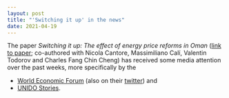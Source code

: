 ```yaml
---
layout: post
title: "'Switching it up' in the news"
date: 2021-04-19
---
```


The paper 
*Switching it up: The effect of energy price reforms in Oman* 
(<a href="https://doi.org/10.1016/j.worlddev.2020.105252" target="_blank">link to paper</a>; co-authored with Nicola Cantore, Massimiliano Calí, Valentin Todorov and Charles Fang Chin Cheng)
has received some media attention over the past weeks, more specifically by the

- <a href="https://www.weforum.org/agenda/2021/04/manufacturing-firms-shouldn-t-fear-the-true-cost-of-fuel-here-s-why" target="_blank">World Economic Forum</a>
(also on their <a href="https://twitter.com/wef/status/1391694617381416960)" target="_blank">twitter</a>)  and
- <a href="https://www.unido.org/stories/manufacturing-firms-shouldnt-fear-true-cost-fuel-heres-why" target="_blank">UNIDO Stories</a>.